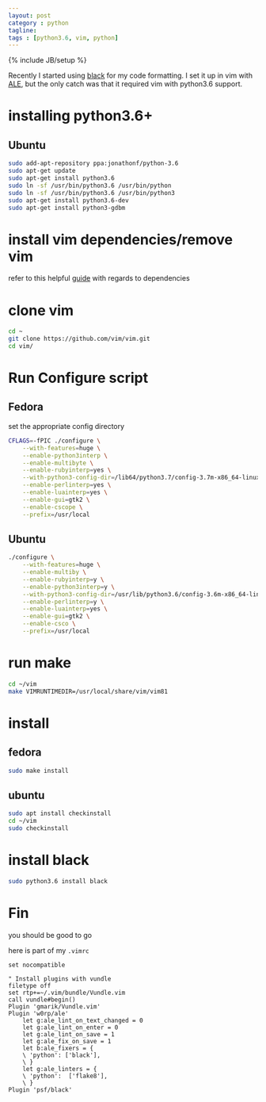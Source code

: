 ```yaml
---
layout: post
category : python
tagline:
tags : [python3.6, vim, python]
---
```

{% include JB/setup %}

Recently I started using [black](https://github.com/psf/black) for my code formatting. I set it up in vim with [ALE](https://github.com/dense-analysis/ale), but the only catch was that it required vim with python3.6 support.


# installing python3.6+
## Ubuntu
```bash
sudo add-apt-repository ppa:jonathonf/python-3.6
sudo apt-get update
sudo apt-get install python3.6
sudo ln -sf /usr/bin/python3.6 /usr/bin/python
sudo ln -sf /usr/bin/python3.6 /usr/bin/python3
sudo apt-get install python3.6-dev
sudo apt-get install python3-gdbm
```

# install vim dependencies/remove vim
refer to this helpful [guide](https://github.com/ycm-core/YouCompleteMe/wiki/Building-Vim-from-source) with regards to dependencies


# clone vim

```bash
cd ~
git clone https://github.com/vim/vim.git
cd vim/
```


# Run Configure script
## Fedora

set the appropriate config directory

```bash
CFLAGS=-fPIC ./configure \
    --with-features=huge \
    --enable-python3interp \
    --enable-multibyte \
    --enable-rubyinterp=yes \
    --with-python3-config-dir=/lib64/python3.7/config-3.7m-x86_64-linux-gnu/ \
    --enable-perlinterp=yes \
    --enable-luainterp=yes \
    --enable-gui=gtk2 \
    --enable-cscope \
    --prefix=/usr/local

```


## Ubuntu

```bash
./configure \
    --with-features=huge \
    --enable-multiby \
    --enable-rubyinterp=y \
    --enable-python3interp=y \
    --with-python3-config-dir=/usr/lib/python3.6/config-3.6m-x86_64-linux-g \
    --enable-perlinterp=y \
    --enable-luainterp=yes \
    --enable-gui=gtk2 \
    --enable-csco \
    --prefix=/usr/local
```

# run make
```bash
cd ~/vim
make VIMRUNTIMEDIR=/usr/local/share/vim/vim81
```

# install
## fedora
```bash
sudo make install
```

## ubuntu
```bash
sudo apt install checkinstall
cd ~/vim
sudo checkinstall
```


# install black
```bash
sudo python3.6 install black
```

# Fin
you should be good to go


here is part of my `.vimrc`
```vimscript
set nocompatible

" Install plugins with vundle
filetype off
set rtp+=~/.vim/bundle/Vundle.vim
call vundle#begin()
Plugin 'gmarik/Vundle.vim'
Plugin 'w0rp/ale'
    let g:ale_lint_on_text_changed = 0
    let g:ale_lint_on_enter = 0
    let g:ale_lint_on_save = 1
    let g:ale_fix_on_save = 1
    let b:ale_fixers = {
    \ 'python': ['black'],
    \ }
    let g:ale_linters = {
    \ 'python':  ['flake8'],
    \ }
Plugin 'psf/black'
```
